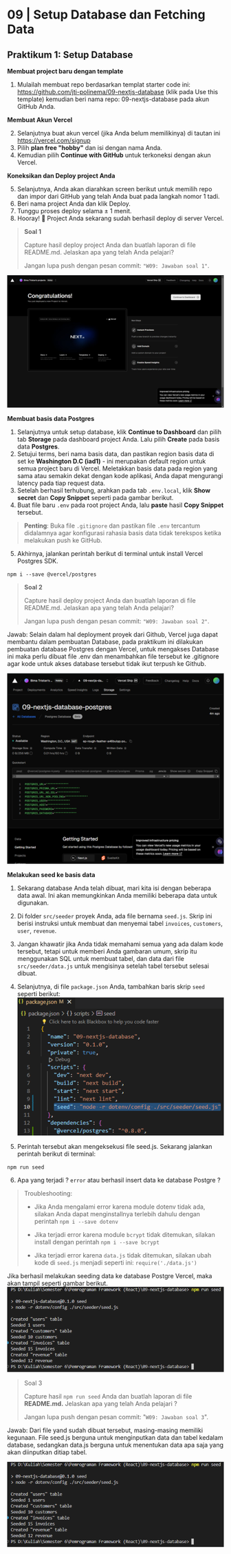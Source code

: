 #  09 | Setup Database dan Fetching Data

## Praktikum 1: Setup Database

**Membuat project baru dengan template**

1. Mulailah membuat repo berdasarkan templat starter code ini: https://github.com/jti-polinema/09-nextjs-database (klik pada Use this template) kemudian beri nama repo: 09-nextjs-database pada akun GitHub Anda.

**Membuat Akun Vercel**

2. Selanjutnya buat akun vercel (jika Anda belum memilikinya) di tautan ini https://vercel.com/signup
3. Pilih **plan free "hobby"** dan isi dengan nama Anda.
4. Kemudian pilih **Continue with GitHub** untuk terkoneksi dengan akun Vercel.

**Koneksikan dan Deploy project Anda**

5. Selanjutnya, Anda akan diarahkan screen berikut untuk memilih repo dan impor dari GitHub yang telah Anda buat pada langkah nomor 1 tadi.
6. Beri nama project Anda dan klik Deploy.
7. Tunggu proses deploy selama ± 1 menit.
8. Hooray! 🥳 Project Anda sekarang sudah berhasil deploy di server Vercel.

> **Soal 1**
>
> Capture hasil deploy project Anda dan buatlah laporan di file README.md. Jelaskan apa yang telah Anda pelajari?
>
> Jangan lupa push dengan pesan commit: `"W09: Jawaban soal 1"`.

![Output](img/ss1.png)

**Membuat basis data Postgres**

1. Selanjutnya untuk setup database, klik **Continue to Dashboard** dan pilih tab **Storage** pada dashboard project Anda. Lalu pilih **Create** pada basis data **Postgres**.
2. Setujui terms, beri nama basis data, dan pastikan region basis data di set ke **Washington D.C (iad1)** - ini merupakan default region untuk semua project baru di Vercel. Meletakkan basis data pada region yang sama atau semakin dekat dengan kode aplikasi, Anda dapat mengurangi latency pada tiap request data.
3. Setelah berhasil terhubung, arahkan pada tab `.env.local`, klik **Show secret** dan **Copy Snippet** seperti pada gambar berikut.
4. Buat file baru `.env` pada root project Anda, lalu **paste** hasil **Copy Snippet** tersebut.

>**Penting**: Buka file `.gitignore` dan pastikan file `.env` tercantum didalamnya agar konfigurasi rahasia basis data tidak terekspos ketika melakukan push ke GitHub.

5. Akhirnya, jalankan perintah berikut di terminal untuk install Vercel Postgres SDK.
```
npm i --save @vercel/postgres
```

> **Soal 2**
>
> Capture hasil deploy project Anda dan buatlah laporan di file README.md. Jelaskan apa yang telah Anda pelajari?
>
> Jangan lupa push dengan pesan commit: `"W09: Jawaban soal 2"`.

Jawab: Selain dalam hal deployment proyek dari Github, Vercel juga dapat membantu dalam pembuatan Database, pada praktikum ini dilakukan pembuatan database Postgres dengan Vercel, untuk mengakses Database ini maka perlu dibuat file .env dan menambahkan file tersebut ke .gitignore agar kode untuk akses database tersebut tidak ikut terpush ke Github.

![Output](img/ss2.png)

**Melakukan seed ke basis data**

1. Sekarang database Anda telah dibuat, mari kita isi dengan beberapa data awal. Ini akan memungkinkan Anda memiliki beberapa data untuk digunakan.
2. Di folder `src/seeder` proyek Anda, ada file bernama `seed.js`. Skrip ini berisi instruksi untuk membuat dan menyemai tabel `invoices`, `customers`, `user`, `revenue`.
3. Jangan khawatir jika Anda tidak memahami semua yang ada dalam kode tersebut, tetapi untuk memberi Anda gambaran umum, skrip itu menggunakan SQL untuk membuat tabel, dan data dari file `src/seeder/data.js` untuk mengisinya setelah tabel tersebut selesai dibuat.
4. Selanjutnya, di file `package.json` Anda, tambahkan baris skrip `seed` seperti berikut:
![Output](img/1.png)

5. Perintah tersebut akan mengeksekusi file seed.js. Sekarang jalankan perintah berikut di terminal:
```
npm run seed
```
6. Apa yang terjadi ? `error` atau berhasil insert data ke database Postgre ?

>Troubleshooting:
>
> - Jika Anda mengalami error karena module dotenv tidak ada, silakan Anda dapat menginstallnya terlebih dahulu dengan perintah `npm i --save dotenv`
>
> - Jika terjadi error karena module `bcrypt` tidak ditemukan, silakan install dengan perintah `npm i --save bcrypt`
>
> - Jika terjadi error karena `data.js` tidak ditemukan, silakan ubah kode di `seed.js` menjadi seperti ini: `require('./data.js')`

Jika berhasil melakukan seeding data ke database Postgre Vercel, maka akan tampil seperti gambar berikut.
![Output](img/ss3.png)

>Soal 3
>
>Capture hasil `npm run seed` Anda dan buatlah laporan di file **README.md.** Jelaskan apa yang telah Anda pelajari ?
>
>Jangan lupa push dengan pesan commit: "`W09: Jawaban soal 3`".

Jawab: Dari file yand sudah dibuat tersebut, masing-masing memiliki kegunaan. File seed.js berguna untuk menginputkan data dan tabel kedalam database, sedangkan data.js berguna untuk menentukan data apa saja yang akan diinputkan ditiap tabel.

![Output](img/ss3.png)